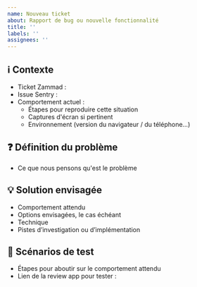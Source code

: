 ```yaml
---
name: Nouveau ticket
about: Rapport de bug ou nouvelle fonctionnalité
title: ''
labels: ''
assignees: ''
---
```


## ℹ️ Contexte 

* Ticket Zammad :
* Issue Sentry :
* Comportement actuel : 
  * Étapes pour reproduire cette situation
  * Captures d'écran si pertinent
  * Environnement (version du navigateur / du téléphone…)

## ❓ Définition du problème

* Ce que nous pensons qu'est le problème

## 💡 Solution envisagée

* Comportement attendu
* Options envisagées, le cas échéant
* Technique
* Pistes d’investigation ou d’implémentation

## 🧪 Scénarios de test

* Étapes pour aboutir sur le comportement attendu
* Lien de la review app pour tester : 